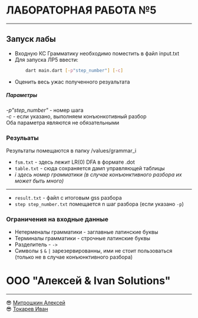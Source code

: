 # ЛАБОРАТОРНАЯ РАБОТА №5
---

## Запуск лабы
* Входную КС Грамматику необходимо поместить в файл input.txt
* Для запуска ЛР5 ввести: 
    ```bash
        dart main.dart [-p"step_number"] [-c]
    ```
* Оценить весь ужас полученного резуальтата
##### Параметры 
*-p"step_number"* - номер шага\
*-с* - если указано, выполняем конъюнкотивный разбор\
Оба параметра являются не обязательными


### Резульаты
Результаты помещаются в папку /values/grammar_i
* `fsm.txt` - здесь лежит LR(0) DFA  в формате .dot
* `table.txt` - сюда сохраняется дамп управляющей таблицы
* *i здесь номер грамматики (в случае конъюнктивного разбора их может быть много)*
---
* `result.txt` - файл с итоговым gss разбора
* `step step_number.txt` помещается n шаг разбора (если указано `-p`)
### Ограничения на входные данные 
* Нетерменалы грамматики - заглавные латинские буквы 
* Терминалы грамматики - строчные латинские буквы 
* Разделитель - `->`
* Символы `$` `&` `|` зарезервированны, ими не стоит пользоваться (только не в случае конъюнктивного разбора)


# ООО "Алексей & Ivan Solutions"
--- 
😎 [Митрошкин Алексей](https://github.com/Encapsulateed)\
😎 [Токарев Иван](https://github.com/IOANNVOLZHSKIY)
